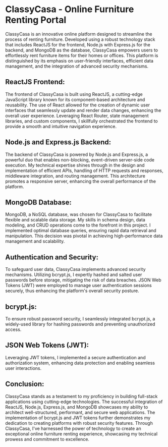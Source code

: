 # ClassyCasa - Online Furniture Renting Portal
ClassyCasa is an innovative online platform designed to streamline the process of renting furniture. Developed using a robust technology stack that includes ReactJS for the frontend, Node.js with Express.js for the backend, and MongoDB as the database, ClassyCasa empowers users to effortlessly rent furniture items for their homes or offices. This platform is distinguished by its emphasis on user-friendly interfaces, efficient data management, and the integration of advanced security mechanisms.


## ReactJS Frontend:
The frontend of ClassyCasa is built using ReactJS, a cutting-edge JavaScript library known for its component-based architecture and reusability. The use of React allowed for the creation of dynamic user interfaces that seamlessly update and render data changes, enhancing the overall user experience. Leveraging React Router, state management libraries, and custom components, I skillfully orchestrated the frontend to provide a smooth and intuitive navigation experience.


## Node.js and Express.js Backend:
The backend of ClassyCasa is powered by Node.js and Express.js, a powerful duo that enables non-blocking, event-driven server-side code execution. My technical expertise shines through in the design and implementation of efficient APIs, handling of HTTP requests and responses, middleware integration, and routing management. This architecture promotes a responsive server, enhancing the overall performance of the platform.


## MongoDB Database:
MongoDB, a NoSQL database, was chosen for ClassyCasa to facilitate flexible and scalable data storage. My skills in schema design, data modeling, and CRUD operations come to the forefront in this project. I implemented optimal database queries, ensuring rapid data retrieval and manipulation. This decision was pivotal in achieving high-performance data management and scalability.


## Authentication and Security:
To safeguard user data, ClassyCasa implements advanced security mechanisms. Utilizing bcrypt.js, I expertly hashed and salted user passwords before storage, mitigating the risk of data breaches. JSON Web Tokens (JWT) were employed to manage user authentication sessions securely, thus enhancing the platform's overall security posture.


## bcrypt.js:
To ensure robust password security, I seamlessly integrated bcrypt.js, a widely-used library for hashing passwords and preventing unauthorized access.


## JSON Web Tokens (JWT):
Leveraging JWT tokens, I implemented a secure authentication and authorization system, enhancing data protection and enabling seamless user interactions.


## Conclusion:
ClassyCasa stands as a testament to my proficiency in building full-stack applications using cutting-edge technologies. The successful integration of ReactJS, Node.js, Express.js, and MongoDB showcases my ability to architect well-structured, performant, and secure web applications. The implementation of bcrypt.js and JWT tokens further demonstrates my dedication to creating platforms with robust security features. Through ClassyCasa, I've harnessed the power of technology to create an exceptional online furniture renting experience, showcasing my technical prowess and commitment to excellence.
